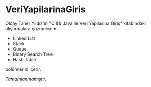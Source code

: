 # VeriYapilarinaGiris
Olcay Taner Yıldız'ın "C &amp;&amp; Java ile Veri Yapılarına Giriş" kitabındaki alıştırmalara çözümlerim.

* Linked List
* Stack
* Queue
* Binary Search Tree
* Hash Table

bölümlerini içerir.

_Tamamlanmamıştır._
